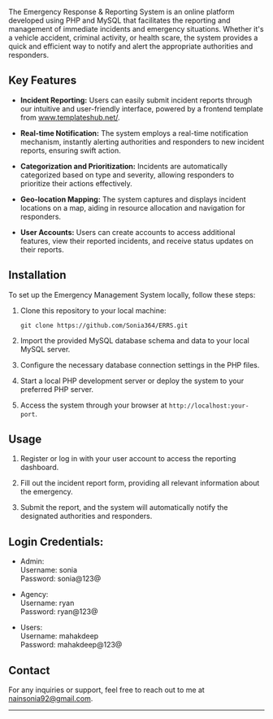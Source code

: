 The Emergency Response & Reporting System is an online platform developed using PHP and MySQL that facilitates the reporting and management of immediate incidents and emergency situations. Whether it's a vehicle accident, criminal activity, or health scare, the system provides a quick and efficient way to notify and alert the appropriate authorities and responders.

## Key Features

- **Incident Reporting:** Users can easily submit incident reports through our intuitive and user-friendly interface, powered by a frontend template from www.templateshub.net/.

- **Real-time Notification:** The system employs a real-time notification mechanism, instantly alerting authorities and responders to new incident reports, ensuring swift action.

- **Categorization and Prioritization:** Incidents are automatically categorized based on type and severity, allowing responders to prioritize their actions effectively.

- **Geo-location Mapping:** The system captures and displays incident locations on a map, aiding in resource allocation and navigation for responders.

- **User Accounts:** Users can create accounts to access additional features, view their reported incidents, and receive status updates on their reports.

## Installation

To set up the Emergency Management System locally, follow these steps:

1. Clone this repository to your local machine:

   ```
   git clone https://github.com/Sonia364/ERRS.git
   ```

2. Import the provided MySQL database schema and data to your local MySQL server.

3. Configure the necessary database connection settings in the PHP files.

4. Start a local PHP development server or deploy the system to your preferred PHP server.

5. Access the system through your browser at `http://localhost:your-port`.

## Usage

1. Register or log in with your user account to access the reporting dashboard.

2. Fill out the incident report form, providing all relevant information about the emergency.

3. Submit the report, and the system will automatically notify the designated authorities and responders.

## Login Credentials:

- Admin: <br>
   Username: sonia <br>
   Password: sonia@123@ <br>

- Agency: <br>
   Username: ryan <br>
   Password: ryan@123@ <br>

- Users: <br>
   Username: mahakdeep <br>
   Password: mahakdeep@123@ <br>

## Contact

For any inquiries or support, feel free to reach out to me at nainsonia92@gmail.com.

---
